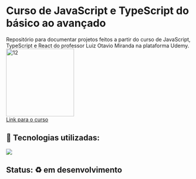 ﻿# Curso de JavaScript e TypeScript do básico ao avançado

Repositório para  documentar projetos feitos a partir do curso de JavaScript, TypeScript e React do professor Luiz Otavio Miranda na plataforma Udemy.<br>
<img width="185" alt="12" src="https://user-images.githubusercontent.com/52001215/219129651-bc71068b-a8d1-42f1-8a09-f445fffa7987.png"><br>
[Link para o curso](https://www.udemy.com/course/curso-de-javascript-moderno-do-basico-ao-avancado/)


## 🚀 Tecnologias utilizadas:


![](https://img.shields.io/badge/JavaScript-323330?style=for-the-badge&logo=javascript&logoColor=F7DF1E)

## Status: ♻️ em desenvolvimento 

